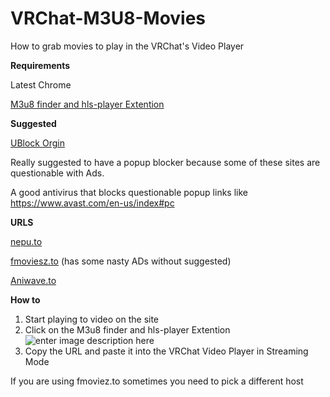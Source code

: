 
# VRChat-M3U8-Movies
How to grab movies to play in the VRChat's Video Player

**Requirements**

Latest Chrome

[M3u8 finder and hls-player Extention](https://chromewebstore.google.com/detail/m3u8-finder-and-hls-playe/gijhpnmjcpbddpedmmdihijogkkejfgj) 

**Suggested**

[UBlock Orgin](https://chromewebstore.google.com/detail/ublock-origin/cjpalhdlnbpafiamejdnhcphjbkeiagm)

Really suggested to have a popup blocker because some of these sites are questionable with Ads.

A good antivirus that blocks questionable popup links like https://www.avast.com/en-us/index#pc


**URLS**

[nepu.to](https://nepu.to/)

[fmoviesz.to](https://fmoviesz.to/) (has some nasty ADs without suggested)


[Aniwave.to](https://aniwave.to/) 

**How to**

1. Start playing to video on the site
2. Click on the M3u8 finder and hls-player Extention 
![enter image description here](https://i.imgur.com/Xmn9XTB.png)
3. Copy the URL and paste it into the VRChat Video Player in Streaming Mode

If you are using fmoviez.to sometimes you need to pick a different host
